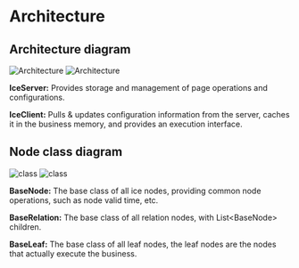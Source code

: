# Architecture

## Architecture diagram

![Architecture](/images/advanced/architecture-dark.png#dark)
![Architecture](/images/advanced/architecture-light.png#light)

**IceServer:** Provides storage and management of page operations and configurations.

**IceClient:** Pulls & updates configuration information from the server, caches it in the business memory, and provides an execution interface.

## Node class diagram

![class](/images/advanced/class-dark.png#dark)
![class](/images/advanced/class-light.png#light)

**BaseNode:** The base class of all ice nodes, providing common node operations, such as node valid time, etc.

**BaseRelation:** The base class of all relation nodes, with List\<BaseNode\> children.

**BaseLeaf:** The base class of all leaf nodes, the leaf nodes are the nodes that actually execute the business.